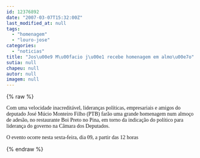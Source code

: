 ```yaml
---
id: 12376892
date: "2007-03-07T15:32:00Z"
last_modified_at: null
tags:
  - "homenagem"
  - "louro-jose"
categories:
  - "noticias"
title: "Jos\u00e9 M\u00facio j\u00e1 recebe homenagem em almo\u00e7o"
sutia: null
chapeu: null
autor: null
imagem: null
---
```

{% raw %}
<p><P><FONT face=Verdana>Com uma velocidade inacreditável, lideranças políticas, empresariais e amigos do deputado José Múcio Monteiro Filho (PTB) farão uma grande homenagem num almoço de adesão, no restaurante Boi Preto no Pina, em torno da indicação do político para liderança do governo na Câmara dos Deputados. </FONT></P></p>
<p><P><FONT face=Verdana>O evento ocorre nesta sexta-feira, dia 09, a partir das 12 horas<BR></FONT></P> </p>
{% endraw %}